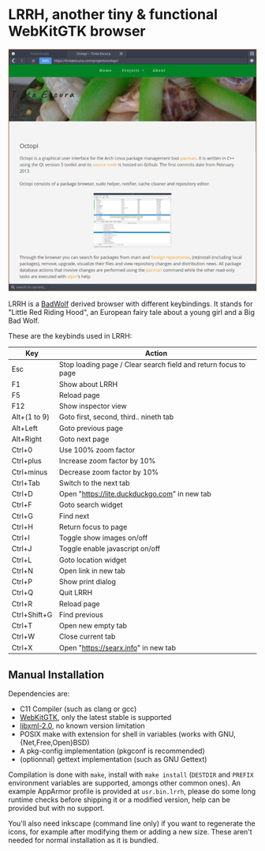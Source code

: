 # LRRH, another tiny & functional WebKitGTK browser

![Main window](https://raw.githubusercontent.com/aarnt/lrrh/master/lrrh-mainwindow.png)

LRRH is a [BadWolf](https://hacktivis.me/projects/badwolf) derived browser with different keybindings.
It stands for "Little Red Riding Hood", an European fairy tale about a young girl and a Big Bad Wolf.


These are the keybinds used in LRRH:

Key         | Action
--          | --
Esc         | Stop loading page / Clear search field and return focus to page
F1          | Show about LRRH
F5          | Reload page
F12         | Show inspector view
Alt+(1 to 9)| Goto first, second, third.. nineth tab
Alt+Left    | Goto previous page
Alt+Right   | Goto next page
Ctrl+0      | Use 100% zoom factor
Ctrl+plus   | Increase zoom factor by 10%
Ctrl+minus  | Decrease zoom factor by 10%
Ctrl+Tab    | Switch to the next tab
Ctrl+D      | Open "https://lite.duckduckgo.com" in new tab
Ctrl+F      | Goto search widget
Ctrl+G      | Find next
Ctrl+H		| Return focus to page
Ctrl+I      | Toggle show images on/off
Ctrl+J      | Toggle enable javascript on/off
Ctrl+L      | Goto location widget
Ctrl+N      | Open link in new tab
Ctrl+P      | Show print dialog
Ctrl+Q      | Quit LRRH
Ctrl+R      | Reload page
Ctrl+Shift+G| Find previous
Ctrl+T      | Open new empty tab
Ctrl+W      | Close current tab
Ctrl+X      | Open "https://searx.info" in new tab

## Manual Installation
Dependencies are:

- C11 Compiler (such as clang or gcc)
- [WebKitGTK](https://webkitgtk.org/), only the latest stable is supported
- [libxml-2.0](http://www.xmlsoft.org/), no known version limitation
- POSIX make with extension for shell in variables (works with GNU, {Net,Free,Open}BSD)
- A pkg-config implementation (pkgconf is recommended)
- (optionnal) gettext implementation (such as GNU Gettext)

Compilation is done with `make`, install with `make install` (`DESTDIR` and `PREFIX` environment variables are supported, amongs other common ones). An example AppArmor profile is provided at `usr.bin.lrrh`, please do some long runtime checks before shipping it or a modified version, help can be provided but with no support.

You'll also need inkscape (command line only) if you want to regenerate the icons, for example after modifying them or adding a new size. These aren't needed for normal installation as it is bundled.

